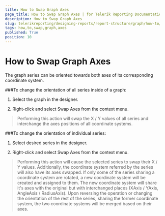 ```yaml
---
title: How to Swap Graph Axes
page_title: How to Swap Graph Axes | for Telerik Reporting Documentation
description: How to Swap Graph Axes
slug: telerikreporting/designing-reports/report-structure/graph/how-to/how-to-swap-graph-axes
tags: how,to,swap,graph,axes
published: True
position: 10
---
```


# How to Swap Graph Axes



The graph series can be oriented towards both axes of its corresponding coordinate system.


###To change the orientation of all series inside of a graph:

1. Select the graph in the designer.

1. Right-click and select Swap Axes from the context menu.

> Performing this action will swap the X / Y values of all series and interchange the axes positions of all coordinate systems.          


###To change the orientation of individual series:

1. Select desired series in the designer.

1. Right-click and select Swap Axes from the context menu.

> Performing this action will cause the selected series to swap their X / Y values.           Additionally, the coordinate system referred by the series will also have its axes swapped.         If only some of the series sharing a coordinate system are rotated, a new coordinate system will be created and assigned to them.             The new coordinate system will share it's axes with the original but with interchanged places (XAxis / YAxis, AngleAxis / RadiusAxis).             Upon reversing the operation or changing the orientation of the rest of the series,              sharing the former coordinate system, the two coordinate systems will be merged based on their axes.            


